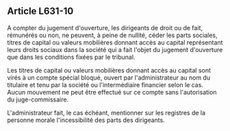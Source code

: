 Article L631-10
----
A compter du jugement d'ouverture, les dirigeants de droit ou de fait, rémunérés
ou non, ne peuvent, à peine de nullité, céder les parts sociales, titres de
capital ou valeurs mobilières donnant accès au capital représentant leurs droits
sociaux dans la société qui a fait l'objet du jugement d'ouverture que dans les
conditions fixées par le tribunal.

Les titres de capital ou valeurs mobilières donnant accès au capital sont virés
à un compte spécial bloqué, ouvert par l'administrateur au nom du titulaire et
tenu par la société ou l'intermédiaire financier selon le cas. Aucun mouvement
ne peut être effectué sur ce compte sans l'autorisation du juge-commissaire.

L'administrateur fait, le cas échéant, mentionner sur les registres de la
personne morale l'incessibilité des parts des dirigeants.
